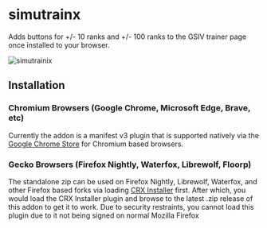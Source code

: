 # simutrainx

Adds buttons for +/- 10 ranks and +/- 100 ranks to the GSIV trainer page once installed to your browser.

![simutrainix](https://user-images.githubusercontent.com/1090434/96200054-0069b180-0f27-11eb-8788-9feb8ea19418.png)

## Installation
### Chromium Browsers (Google Chrome, Microsoft Edge, Brave, etc)
Currently the addon is a manifest v3 plugin that is supported natively via the [Google Chrome Store](https://chromewebstore.google.com/detail/simutrainx/lonampanbgflbjamogdofgbicfemmcgj) for Chromium based browsers.

### Gecko Browsers (Firefox Nightly, Waterfox, Librewolf, Floorp)
The standalone zip can be used on Firefox Nightly, Librewolf, Waterfox, and other Firefox based forks via loading [CRX Installer](https://addons.mozilla.org/en-US/firefox/addon/crxinstaller/) first. After which, you would load the CRX Installer plugin and browse to the latest .zip release of this addon to get it to work. Due to security restraints, you cannot load this plugin due to it not being signed on normal Mozilla Firefox
